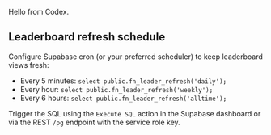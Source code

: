 Hello from Codex.

## Leaderboard refresh schedule

Configure Supabase cron (or your preferred scheduler) to keep leaderboard views fresh:

- Every 5 minutes: `select public.fn_leader_refresh('daily');`
- Every hour: `select public.fn_leader_refresh('weekly');`
- Every 6 hours: `select public.fn_leader_refresh('alltime');`

Trigger the SQL using the `Execute SQL` action in the Supabase dashboard or via the REST `/pg` endpoint with the service role key.
